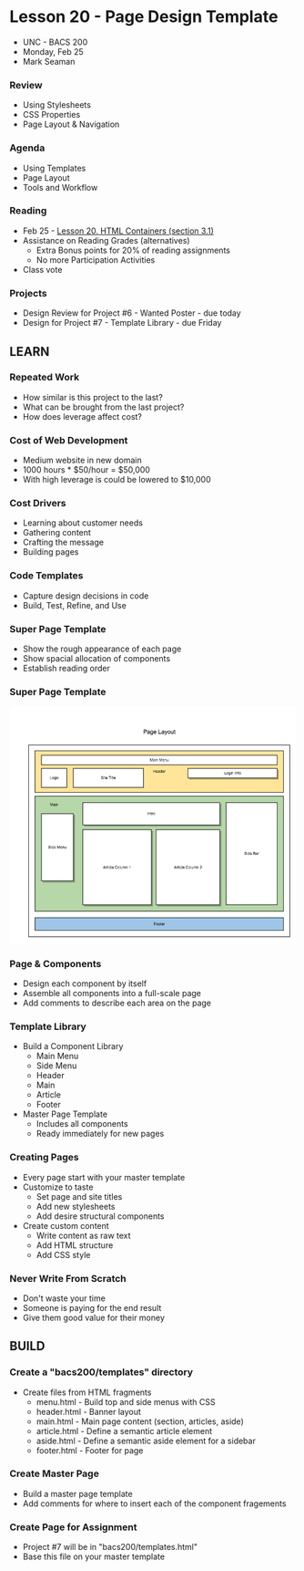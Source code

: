 # Lesson 20 - Page Design Template

* UNC - BACS 200
* Monday, Feb 25
* Mark Seaman


### Review
* Using Stylesheets
* CSS Properties
* Page Layout & Navigation


### Agenda
* Using Templates
* Page Layout
* Tools and Workflow


### Reading
* Feb 25 - [Lesson 20. HTML Containers (section 3.1)](https://learn.zybooks.com/zybook/UNCOBACS200SeamanSpring2019/chapter/3/section/1)
* Assistance on Reading Grades (alternatives)
    * Extra Bonus points for 20% of reading assignments
    * No more Participation Activities
* Class vote


### Projects
* Design Review for Project #6 - Wanted Poster - due today
* Design for Project #7 - Template Library - due Friday


## LEARN

### Repeated Work
* How similar is this project to the last?
* What can be brought from the last project?
* How does leverage affect cost?


### Cost of Web Development
* Medium website in new domain
* 1000 hours * $50/hour = $50,000
* With high leverage is could be lowered to $10,000


### Cost Drivers
* Learning about customer needs
* Gathering content
* Crafting the message
* Building pages


### Code Templates
* Capture design decisions in code
* Build, Test, Refine, and Use


### Super Page Template
* Show the rough appearance of each page
* Show spacial allocation of components
* Establish reading order


### Super Page Template

![](img/Page_Layout.png)


### Page & Components
* Design each component by itself
* Assemble all components into a full-scale page
* Add comments to describe each area on the page


### Template Library
* Build a Component Library
    * Main Menu
    * Side Menu
    * Header
    * Main
    * Article
    * Footer
* Master Page Template
    * Includes all components
    * Ready immediately for new pages
    
    
### Creating Pages
* Every page start with your master template
* Customize to taste
    * Set page and site titles
    * Add new stylesheets
    * Add desire structural components
* Create custom content
    * Write content as raw text
    * Add HTML structure
    * Add CSS style
    

### Never Write From Scratch
* Don't waste your time
* Someone is paying for the end result
* Give them good value for their money



## BUILD

### Create a "bacs200/templates" directory
* Create files from HTML fragments
    * menu.html - Build top and side menus with CSS
    * header.html - Banner layout
    * main.html - Main page content (section, articles, aside)
    * article.html - Define a semantic article element
    * aside.html - Define a semantic aside element for a sidebar
    * footer.html - Footer for page
    
### Create Master Page
* Build a master page template 
* Add comments for where to insert each of the component fragements


### Create Page for Assignment
* Project #7 will be in "bacs200/templates.html"
* Base this file on your master template


